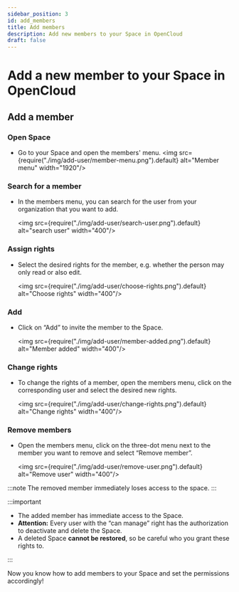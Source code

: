 ```yaml
---
sidebar_position: 3
id: add_members
title: Add members
description: Add new members to your Space in OpenCloud
draft: false
---
```


# Add a new member to your Space in OpenCloud

## Add a member

### Open Space

- Go to your Space and open the members' menu.
  <img src={require("./img/add-user/member-menu.png").default} alt="Member menu" width="1920"/>

### Search for a member

- In the members menu, you can search for the user from your organization that you want to add.

  <img src={require("./img/add-user/search-user.png").default} alt="search user" width="400"/>

### Assign rights

- Select the desired rights for the member, e.g. whether the person may only read or also edit.

  <img src={require("./img/add-user/choose-rights.png").default} alt="Choose rights" width="400"/>

### Add

- Click on “Add” to invite the member to the Space.

  <img src={require("./img/add-user/member-added.png").default} alt="Member added" width="400"/>

### Change rights

- To change the rights of a member, open the members menu, click on the corresponding user and select the desired new rights.

  <img src={require("./img/add-user/change-rights.png").default} alt="Change rights" width="400"/>

### Remove members

- Open the members menu, click on the three-dot menu next to the member you want to remove and select “Remove member”.

  <img src={require("./img/add-user/remove-user.png").default} alt="Remove user" width="400"/>

:::note
The removed member immediately loses access to the space.
:::

:::important

- The added member has immediate access to the Space.
- **Attention:** Every user with the “can manage” right has the authorization to deactivate and delete the Space.
- A deleted Space **cannot be restored**, so be careful who you grant these rights to.

:::

Now you know how to add members to your Space and set the permissions accordingly!
